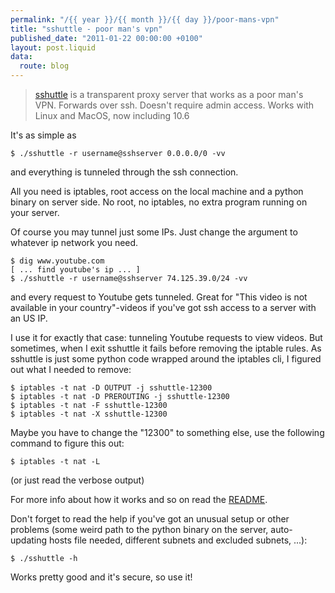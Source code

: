 ```yaml
---
permalink: "/{{ year }}/{{ month }}/{{ day }}/poor-mans-vpn"
title: "sshuttle - poor man's vpn"
published_date: "2011-01-22 00:00:00 +0100"
layout: post.liquid
data:
  route: blog
---
```

> [sshuttle](https://github.com/apenwarr/sshuttle) is a transparent proxy server that works as a poor man's VPN. Forwards over ssh. Doesn't require admin access. Works with Linux and MacOS, now including 10.6

It's as simple as

    $ ./sshuttle -r username@sshserver 0.0.0.0/0 -vv

and everything is tunneled through the ssh connection.

All you need is iptables, root access on the local machine and a python binary on server side. No root, no iptables, no extra program running on your server.

Of course you may tunnel just some IPs. Just change the argument to whatever ip network you need.

    $ dig www.youtube.com
    [ ... find youtube's ip ... ]
    $ ./sshuttle -r username@sshserver 74.125.39.0/24 -vv

and every request to Youtube gets tunneled. Great for "This video is not available in your country"-videos if you've got ssh access to a server with an US IP.

I use it for exactly that case: tunneling Youtube requests to view videos. But sometimes, when I exit sshuttle it fails before removing the iptable rules.
As sshuttle is just some python code wrapped around the iptables cli, I figured out what I needed to remove:

    $ iptables -t nat -D OUTPUT -j sshuttle-12300
    $ iptables -t nat -D PREROUTING -j sshuttle-12300
    $ iptables -t nat -F sshuttle-12300
    $ iptables -t nat -X sshuttle-12300

Maybe you have to change the "12300" to something else, use the following command to figure this out:

    $ iptables -t nat -L

(or just read the verbose output)

For more info about how it works and so on read the [README](https://github.com/apenwarr/sshuttle/blob/master/README.md).

Don't forget to read the help if you've got an unusual setup or other problems (some weird path to the python binary on the server, auto-updating hosts file needed, different subnets and excluded subnets, ...):

    $ ./sshuttle -h

Works pretty good and it's secure, so use it!
